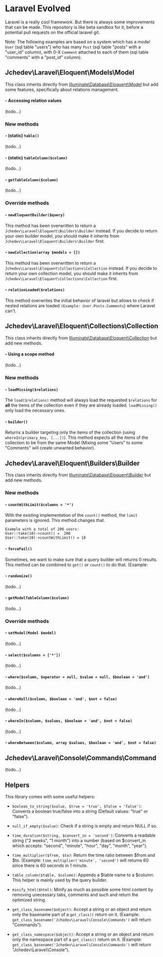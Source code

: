 # Laravel Evolved

Laravel is a really cool framework. But there is always some improvements that can be made. This repository is like beta sandbox for it, before a potential pull requests on the official laravel git.

Note: The following examples are based on a system which has a model `User` (sql table "users") who has many `Post` (sql table "posts" with a "user_id" column), with 0-X `Comment` attached to each of them (sql table "comments" with a "post_id" column).




## Jchedev\Laravel\Eloquent\Models\Model

This class inherits directly from [Illuminate\Database\Eloquent\Model](https://laravel.com/api/5.3/Illuminate/Database/Eloquent/Model.html) but add some features, specifically about relations management.

#### - Accessing relation values

(todo...)

### New methods

#### - (static) `table()`

(todo...)

#### - (static) `tableColumn($column)`

(todo...)

#### - `getTableColumn($column)`

(todo...)

### Override methods

#### - `newEloquentBuilder($query)`

This method has been overwritten to return a `Jchedev\Laravel\Eloquent\Builders\Builder` instead. If you decide to return your own builder model, you should make it inherits from `Jchedev\Laravel\Eloquent\Builders\Builder` first. 

#### - `newCollection(array $models = [])`

This method has been overwritten to return a `Jchedev\Laravel\Eloquent\Collections\Collection` instead. If you decide to return your own collection model, you should make it inherits from `Jchedev\Laravel\Eloquent\Collections\Collection` first. 

#### - `relationLoaded($relations)`

This method overwrites the initial behavior of laravel but allows to check if nested relations are loaded `(Example: User.Posts.Comments`) where Laravel can't. 




## Jchedev\Laravel\Eloquent\Collections\Collection

This class inherits directly from [Illuminate\Database\Eloquent\Collection](https://laravel.com/api/5.3/Illuminate/Database/Eloquent/Collection.html) but add new methods.

#### - Using a scope method

(todo...)

### New methods

#### - `loadMissing($relations)`

The `load($relations)` method will always load the requested `$relations` for **all** the items of the collection even if they are already loaded. `loadMissing()` only load the necessary ones.

#### - `builder()`

Returns a builder targeting only the items of the collection (using `whereIn(primary_key, [...])`). This method expects all the items of the collection to be from the same Model (Mixing some "Users" to some "Comments" will create unwanted behavior).  




## Jchedev\Laravel\Eloquent\Builders\Builder

This class inherits directly from [Illuminate\Database\Eloquent\Builder](https://laravel.com/api/5.3/Illuminate/Database/Eloquent/Builder.html) but add new methods.

### New methods

#### - `countWithLimit($columns = '*')`

With the existing implementation of the `count()` method, the `limit` parameters is ignored. This method changes that. 
```
Example with a total of 200 users:
User::take(10)->count() =  200
User::take(10)->countWithLimit() = 10
```

#### - `forceFail()`
Sometimes, we want to make sure that a query builder will returns 0 results. This method can be combined to `get()` or `count()` to do that. (Example: 

#### - `randomize()`

(todo...)

#### - `getModelTableColumn($column)`

(todo...)

### Override methods

#### - `setModel(Model $model)`

(todo...)

#### - `select($columns = ['*'])`

(todo...)

#### - `where($column, $operator = null, $value = null, $boolean = 'and')`

(todo...)

#### - `whereNull($column, $boolean = 'and', $not = false)`

(todo...)

#### - `whereIn($column, $values, $boolean = 'and', $not = false)`

(todo...)

#### - `whereBetween($column, array $values, $boolean = 'and', $not = false)`





## Jchedev\Laravel\Console\Commands\Command

(todo...)


## Helpers

This library comes with some useful helpers:

- `boolean_to_string($value, $true = 'true', $false = 'false')`: Converts a boolean true/false into a string (Default values: "true" or "false").

- `null_if_empty($value)`: Check if a string is empty and return NULL if so.

- `time_duration($string, $convert_in = 'second')`: Converts a readable string ("2 weeks", "1 month") into a number (based on $convert_in which accepts: "second", "minute", "hour", "day", "month", "year"). 

- `time_multiplier($from, $to)`: Return the time ratio between $from and $to. (Example: `time_multiplier('minute', 'second')` will returns 60 since there is 60 seconds in 1 minute.

- `table_column($table, $column)`: Appends a $table name to a $column. This helper is mainly used by the query builder.

- `minify_html($html)`: Minify as much as possible some html content by removing unecessary tabs, comments and such and return the optimized string.

- `get_class_basename($object)`: Accept a string or an object and return only the basename part of a `get_class()` return on it. (Example: `get_class_basename('Jchedev\Laravel\Console\Commands')` will return "Commands").

- `get_class_namespace($object)`: Accept a string or an object and return only the namespace part of a `get_class()` return on it. (Example: `get_class_basename('Jchedev\Laravel\Console\Commands')` will return "Jchedev\Laravel\Console").
